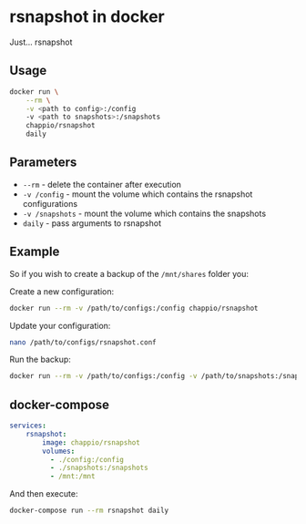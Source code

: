 # rsnapshot in docker
Just... rsnapshot

## Usage

```bash
docker run \
    --rm \
    -v <path to config>:/config
    -v <path to snapshots>:/snapshots
    chappio/rsnapshot
    daily
```

## Parameters

- `--rm` - delete the container after execution
- `-v /config` - mount the volume which contains the rsnapshot configurations
- `-v /snapshots` - mount the volume which contains the snapshots
- `daily` - pass arguments to rsnapshot

## Example

So if you wish to create a backup of the `/mnt/shares` folder you:

Create a new configuration:

```bash
docker run --rm -v /path/to/configs:/config chappio/rsnapshot
```

Update your configuration:
```bash
nano /path/to/configs/rsnapshot.conf
```

Run the backup:
```bash
docker run --rm -v /path/to/configs:/config -v /path/to/snapshots:/snapshots -v /mnt/shares:/mnt/shares:ro chappio/rsnapshot daily
```

## docker-compose

```yaml
services:
    rsnapshot:
        image: chappio/rsnapshot
        volumes:
          - ./config:/config
          - ./snapshots:/snapshots
          - /mnt:/mnt
```

And then execute:

```bash
docker-compose run --rm rsnapshot daily
```
